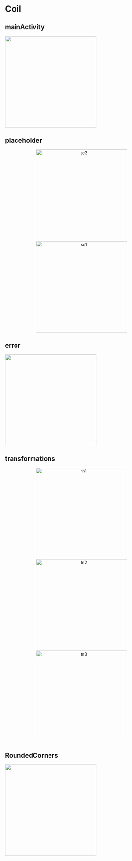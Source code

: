 # Coil

## mainActivity
<img src="/images/sc2.jpg" width="300">

## placeholder
<p align="center">
   <img src="/images/sc3.jpg" width="300" title="sc3">
   <img src="/images/sc1.jpg" width="300" title="sc1">
</p>

## error
<img src="/images/sc4.jpg" width="300">

## transformations
<p align="center">
   <img src="/images/tn1.jpg" width="300" title="tn1">
   <img src="/images/tn2.jpg" width="300" title="tn2">
   <img src="/images/tn3.jpg" width="300" title="tn3">
</p>

## RoundedCorners
<img src="/images/r1.jpg" width="300">
